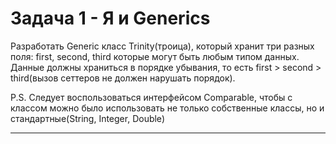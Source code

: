 # Задача 1 - Я и Generics
Разработать Generic класс Trinity(троица), который хранит три разных поля: first, second, third которые могут быть любым типом данных. Данные должны храниться в порядке убывания, то есть first > second > third(вызов сеттеров не должен нарушать порядок). 

P.S. Cледует воспользоваться интерфейсом Comparable, чтобы с классом можно было использовать не только собственные классы, но и стандартные(String, Integer, Double)

---
